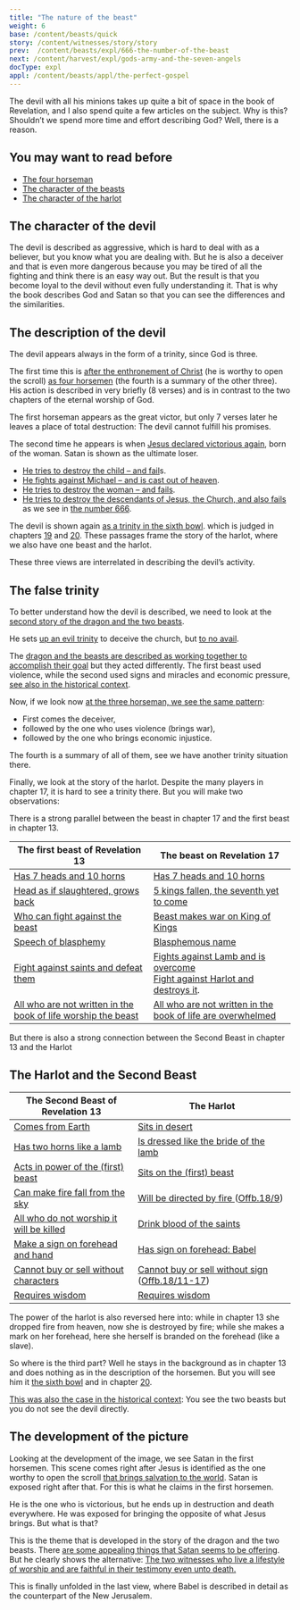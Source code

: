 ```yaml
---
title: "The nature of the beast"
weight: 6
base: /content/beasts/quick
story: /content/witnesses/story/story
prev:  /content/beasts/expl/666-the-number-of-the-beast
next: /content/harvest/expl/gods-army-and-the-seven-angels
docType: expl
appl: /content/beasts/appl/the-perfect-gospel
---
```


The devil with all his minions takes up quite a bit of space in the book of Revelation, and I also spend quite a few articles on the subject. Why is this? Shouldn’t we spend more time and effort describing God? Well, there is a reason.

## You may want to read before

<a name="98d6"></a>
- [The four horseman](/content/seals/expl/the-mystery-of-the-four-horse-men)
- [The character of the beasts](/content/beasts/expl/the-nature-of-the-beast-in-the-book-of-revelation)
- [The character of the harlot](/content/harlot/expl/the-character-and-destiny-of-the-harlot)

## The character of the devil

<a name="537c"></a>
The devil is described as aggressive, which is hard to deal with as a believer, but you know what you are dealing with. But he is also a deceiver and that is even more dangerous because you may be tired of all the fighting and think there is an easy way out. But the result is that you become loyal to the devil without even fully understanding it. That is why the book describes God and Satan so that you can see the differences and the similarities.

## The description of the devil

<a name="4281"></a>
The devil appears always in the form of a trinity, since God is three.

The first time this is [after the enthronement of Christ](https://www.bibleserver.com/NIV/Revelation5) (he is worthy to open the scroll) [as four horsemen](https://www.bibleserver.com/NIV/Revelation6%3A1-8) (the fourth is a summary of the other three). His action is described in very briefly (8 verses) and is in contrast to the two chapters of the eternal worship of God.

The first horseman appears as the great victor, but only 7 verses later he leaves a place of total destruction: The devil cannot fulfill his promises.

The second time he appears is when [Jesus declared victorious again](https://www.bibleserver.com/NIV/Revelation12), born of the woman. Satan is shown as the ultimate loser.

- [He tries to destroy the child – and fail](https://www.bibleserver.com/NIV/Revelation12%3A1-6)s.
- [He fights against Michael – and is cast out of heaven](https://www.bibleserver.com/NIV/Revelation12%3A7-12).
- [He tries to destroy the woman – and fails](https://www.bibleserver.com/NIV/Revelation12%3A13-17).
- [He tries to destroy the descendants of Jesus, the Church, and also fails](https://www.bibleserver.com/NIV/Revelation13) as we see in [the number 666](/content/beasts/expl/666-the-number-of-the-beast#5112).

The devil is shown again [as a trinity in the sixth bowl](https://www.bibleserver.com/NIV/Revelation16%3A13). which is judged in chapters [19](https://www.bibleserver.com/NIV/Revelation19%3A20) and [20](https://www.bibleserver.com/NIV/Revelation20%3A10). These passages frame the story of the harlot, where we also have one beast and the harlot.

These three views are interrelated in describing the devil’s activity.

## The false trinity

<a name="45d1"></a>
To better understand how the devil is described, we need to look at the [second story of the dragon and the two beasts](https://www.bibleserver.com/NIV/Revelation13).

He sets [up an evil trinity](/content/beasts/expl/the-nature-of-the-beast-in-the-book-of-revelation#f4be) to deceive the church, but [to no avail](/content/beasts/expl/666-the-number-of-the-beast#5112).

The [dragon and the beasts are described as working together to accomplish their goal](/content/beasts/expl/the-nature-of-the-beast-in-the-book-of-revelation#f4be) but they acted differently. The first beast used violence, while the second used signs and miracles and economic pressure, [see also in the historical context](/content/beasts/expl/the-beasts-and-the-666-in-historical-context).

Now, if we look now [at the three horseman, we see the same pattern](/content/seals/expl/the-mystery-of-the-four-horse-men):

- First comes the deceiver,
- followed by the one who uses violence (brings war),
- followed by the one who brings economic injustice.

The fourth is a summary of all of them, see we have another trinity situation there.

Finally, we look at the story of the harlot. Despite the many players in chapter 17, it is hard to see a trinity there. But you will make two observations:

There is a strong parallel between the beast in chapter 17 and the first beast in chapter 13.

| The first beast of Revelation 13 | The beast on Revelation 17 |
|----------------------------------|----------------------------|
| [Has 7 heads and 10 horns](https://www.bibleserver.com/NIV/Revelation13%2C1) | [Has 7 heads and 10 horns](https://www.bibleserver.com/NIV/Revelation17%2C3) |
| [Head as if slaughtered, grows back](https://www.bibleserver.com/NIV/Revelation13%2C3) | [5 kings fallen, the seventh yet to come](https://www.bibleserver.com/NIV/Revelation17%2C10) |
| [Who can fight against the beast](https://www.bibleserver.com/NIV/Revelation13%2C4) | [Beast makes war on King of Kings](https://www.bibleserver.com/NIV/Revelation17%2C14) |
| [Speech of blasphemy](https://www.bibleserver.com/NIV/Revelation13%2C5-6) | [Blasphemous name](https://www.bibleserver.com/NIV/Revelation17%2C3) |
| [Fight against saints and defeat them](https://www.bibleserver.com/NIV/Revelation13%2C7) | [Fights against Lamb and is overcome](https://www.bibleserver.com/NIV/Revelation17%2C14) </br> [Fight against Harlot and destroys it](https://www.bibleserver.com/NIV/Revelation17%2C16). |
| [All who are not written in the book of life worship the beast](https://www.bibleserver.com/NIV/Revelation13%2C8) | [All who are not written in the book of life are overwhelmed](https://www.bibleserver.com/NIV/Revelation17%2C8) |

But there is also a strong connection between the Second Beast in chapter 13 and the Harlot

## The Harlot and the Second Beast

| The Second Beast of Revelation 13 | The Harlot |
|-----------------------------------|------------|
| [Comes from Earth](https://www.bibleserver.com/NIV/Revelation13%2C11) | [Sits in desert](https://www.bibleserver.com/NIV/Revelation17%2C3) |
| [Has two horns like a lamb](https://www.bibleserver.com/NIV/Revelation13%2C11) | [Is dressed like the bride of the lamb](https://www.bibleserver.com/NIV/Revelation17%2C4) |
| [Acts in power of the (first) beast](https://www.bibleserver.com/NIV/Revelation13%2C12) | [Sits on the (first) beast](https://www.bibleserver.com/NIV/Revelation17%2C3) |
| [Can make fire fall from the sky](https://www.bibleserver.com/NIV/Revelation13%2C13) | [Will be directed by fire ](https://www.bibleserver.com/NIV/Revelation17%2C16) ([Offb.18/9](https://www.bibleserver.com/NIV/Revelation18%2C9)) |
| [All who do not worship it will be killed](https://www.bibleserver.com/NIV/Revelation13%2C15) | [Drink blood of the saints](https://www.bibleserver.com/NIV/Revelation17%2C6) |
| [Make a sign on forehead and hand](https://www.bibleserver.com/NIV/Revelation13%2C16) | [Has sign on forehead: Babel](https://www.bibleserver.com/NIV/Revelation17%2C5) |
| [Cannot buy or sell without characters](https://www.bibleserver.com/NIV/Revelation13%2C17) | [Cannot buy or sell without sign](https://www.bibleserver.com/NIV/Revelation18%2C3) ([Offb.18/11-17](https://www.bibleserver.com/NIV/Revelation18%2C11-17)) |
| [Requires wisdom](https://www.bibleserver.com/NIV/Revelation13%2C18) | [Requires wisdom](https://www.bibleserver.com/NIV/Revelation17%2C9) |

The power of the harlot is also reversed here into: while in chapter 13 she dropped fire from heaven, now she is destroyed by fire; while she makes a mark on her forehead, here she herself is branded on the forehead (like a slave).

So where is the third part? Well he stays in the background as in chapter 13 and does nothing as in the description of the horsemen. But you will see him it [the sixth bowl](https://www.bibleserver.com/NIV/Revelation16%3A13) and in chapter [20](https://www.bibleserver.com/NIV/Revelation20%3A10).

[This was also the case in the historical context](/content/beasts/expl/the-beasts-and-the-666-in-historical-context): You see the two beasts but you do not see the devil directly.

## The development of the picture

<a name="6ef8"></a>
Looking at the development of the image, we see Satan in the first horsemen. This scene comes right after Jesus is identified as the one worthy to open the scroll [that brings salvation to the world](/content/seals/expl/the-book-with-the-seven-seals). Satan is exposed right after that. For this is what he claims in the first horsemen.

He is the one who is victorious, but he ends up in destruction and death everywhere. He was exposed for bringing the opposite of what Jesus brings. But what is that?

This is the theme that is developed in the story of the dragon and the two beasts. There [are some appealing things that Satan seems to be offering](/content/beasts/expl/the-nature-of-the-beast-in-the-book-of-revelation#896a). But he clearly shows the alternative: [The two witnesses who live a lifestyle of worship and are faithful in their testimony even unto death.](/content/witnesses/expl/the-two-witnesses)

This is finally unfolded in the last view, where Babel is described in detail as the counterpart of the New Jerusalem.

